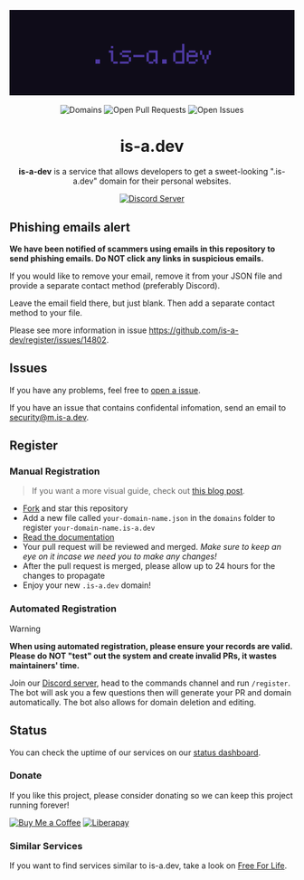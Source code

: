 <p align="center" a="testa">
   <img alt="is-a.dev Banner" src="https://raw.githubusercontent.com/is-a-dev/register/main/media/banner.png">
</p>

<p align="center">
   <img alt="Domains" src="https://img.shields.io/github/directory-file-count/is-a-dev/register/domains?color=5c46eb&label=domains&style=for-the-badge">
   <img alt="Open Pull Requests" src="https://img.shields.io/github/issues-raw/is-a-dev/register?color=5c46eb&label=issues&style=for-the-badge">
   <img alt="Open Issues" src="https://img.shields.io/github/issues-pr-raw/is-a-dev/register?color=5c46eb&label=pull%20requests&style=for-the-badge">
</p>

<h1 align="center">is-a.dev</h1>

<p align="center"><strong>is-a-dev</strong> is a service that allows developers to get a sweet-looking ".is-a.dev" domain for their personal websites.</p>

<p align="center">
   <a href="https://discord.gg/is-a-dev-830872854677422150"><img alt="Discord Server" src="https://invidget.switchblade.xyz/is-a-dev-830872854677422150"></a>
</p>

## Phishing emails alert
**We have been notified of scammers using emails in this repository to send phishing emails. Do NOT click any links in suspicious emails.**

If you would like to remove your email, remove it from your JSON file and provide a separate contact method (preferably Discord).

Leave the email field there, but just blank. Then add a separate contact method to your file.

Please see more information in issue https://github.com/is-a-dev/register/issues/14802.

## Issues
If you have any problems, feel free to [open a issue](https://github.com/is-a-dev/register/issues/new/choose).

If you have an issue that contains confidental infomation, send an email to security@m.is-a.dev.

## Register
### Manual Registration
> If you want a more visual guide, check out [this blog post](https://wdh.gg/tX3ghge).

- [Fork](https://github.com/is-a-dev/register/fork) and star this repository
- Add a new file called `your-domain-name.json` in the `domains` folder to register `your-domain-name.is-a.dev`
- [Read the documentation](https://www.is-a.dev/docs)
- Your pull request will be reviewed and merged. *Make sure to keep an eye on it incase we need you to make any changes!*
- After the pull request is merged, please allow up to 24 hours for the changes to propagate
- Enjoy your new `.is-a.dev` domain!

### Automated Registration
> [!WARNING]
> **When using automated registration, please ensure your records are valid. Please do NOT "test" out the system and create invalid PRs, it wastes maintainers' time.**

Join our [Discord server](https://discord.gg/is-a-dev-830872854677422150), head to the commands channel and run `/register`. The bot will ask you a few questions then will generate your PR and domain automatically. The bot also allows for domain deletion and editing.

## Status
You can check the uptime of our services on our [status dashboard](https://is-a-dev.wdh.gg).

### Donate
If you like this project, please consider donating so we can keep this project running forever!

<a href="https://www.buymeacoffee.com/phenax" target="_blank"><img src="https://cdn.buymeacoffee.com/buttons/default-orange.png" alt="Buy Me a Coffee" height="28" width="119"></a>
<a href="https://liberapay.com/phenax" target="_blank"><img src="https://img.shields.io/badge/liberapay-donate-yellow.svg?style=for-the-badge" alt="Liberapay"></a>

### Similar Services
If you want to find services similar to is-a.dev, take a look on [Free For Life](https://github.com/wdhdev/free-for-life#domains).
